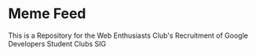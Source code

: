 # Meme Feed
This is a Repository for the Web Enthusiasts Club's Recruitment of Google Developers Student Clubs SIG
